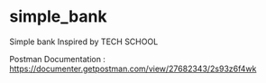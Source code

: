 # simple_bank
Simple bank Inspired by TECH SCHOOL


Postman Documentation : https://documenter.getpostman.com/view/27682343/2s93z6f4wk
